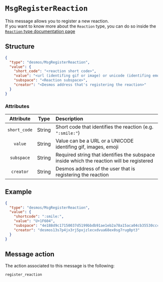 # `MsgRegisterReaction`
This message allows you to register a new reaction.  
If you want to know more about the `Reaction` type, you can do so inside the [`Reaction` type documentation page](../../types/reaction.md)

## Structure
```json
{
  "type": "desmos/MsgRegisterReaction",
  "value": {
    "short_code": "<reaction short code>",
    "value": "<url (identifing gif or image) or unicode (identifing emoji)>",
    "subspace": "<Reaction subspace>",
    "creator": "<Desmos address that's registering the reaction>"
  }
}
```

### Attributes
| Attribute | Type | Description |
| :-------: | :----: | :-------- |
| `short_code` | String | Short code that identifies the reaction (e.g. `":smile:"`)  |
| `value` | String | Value can be a URL or a UNICODE identifing gif, images, emoji   |
| `subspace` | String | Required string that identifies the subspace inside which the reaction will be registered |
| `creator` | String | Desmos address of the user that is registering the reaction |

## Example
```json
{
  "type": "desmos/MsgRegisterReaction",
  "value": {
    "shortcode": ":smile:",
    "value": "U+1F604",
    "subspace": "4e188d9c17150037d5199bbdb91ae1eb2a78a15aca04cb35530cccb81494b36e",
    "creator": "desmos13s7p4jx3rj5pxjzlecxdvua68ex0sg7rug0pt3"
  }
}
```

## Message action
The action associated to this message is the following: 

```
register_reaction
```